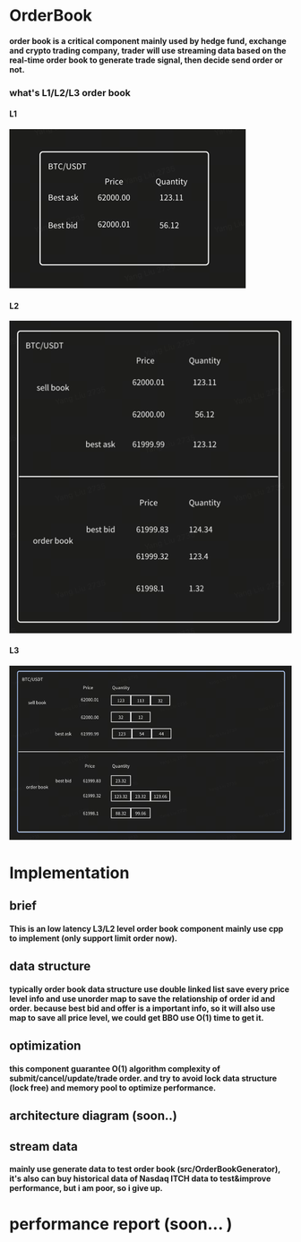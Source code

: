# OrderBook

#### order book is a critical component mainly used by hedge fund, exchange and crypto trading company, trader will use streaming data based on the real-time order book to generate trade signal, then decide send order or not.

### what's L1/L2/L3 order book
#### L1
![img.png](pict/img.png)

#### L2
![img.png](pict/img2.png)
#### L3
![img.png](pict/img3.png)

# Implementation
## brief
#### This is an low latency L3/L2 level order book component mainly use cpp to implement (only support limit order now).
## data structure
#### typically order book data structure use double linked list save every price level info and use unorder map to save the relationship of order id and order. because best bid and offer is a important info, so it will also use map to save all price level, we could get BBO use O(1) time to get it.
## optimization
#### this component guarantee O(1) algorithm complexity of submit/cancel/update/trade order. and try to avoid lock data structure (lock free) and memory pool to optimize performance.
## architecture diagram (soon..)
## stream data
#### mainly use generate data to test order book (src/OrderBookGenerator), it's also can buy historical data of Nasdaq ITCH data to test&improve performance, but i am poor, so i give up.

# performance report (soon... )

